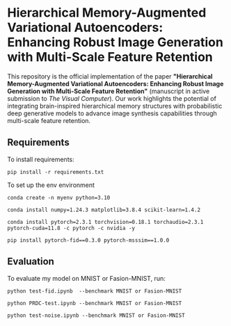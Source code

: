 
# Hierarchical Memory-Augmented Variational Autoencoders: Enhancing Robust Image Generation with Multi-Scale Feature Retention

This repository is the official implementation of the paper **"Hierarchical Memory-Augmented Variational Autoencoders: Enhancing Robust Image Generation with Multi-Scale Feature Retention"** (manuscript in active submission to *The Visual Computer*). Our work highlights the potential of integrating brain-inspired hierarchical memory structures with probabilistic deep generative models to advance image synthesis capabilities through multi-scale feature retention.


## Requirements

To install requirements:

```setup
pip install -r requirements.txt
```
To set up the env environment
```setup
conda create -n myenv python=3.10
```
```setup
conda install numpy=1.24.3 matplotlib=3.8.4 scikit-learn=1.4.2 
```
```setup
conda install pytorch=2.3.1 torchvision=0.18.1 torchaudio=2.3.1 pytorch-cuda=11.8 -c pytorch -c nvidia -y
```
```setup
pip install pytorch-fid==0.3.0 pytorch-msssim==1.0.0
```

## Evaluation

To evaluate my model on MNIST or Fasion-MNIST, run:

```FID
python test-fid.ipynb  --benchmark MNIST or Fasion-MNIST
```
```PRDC
python PRDC-test.ipynb --benchmark MNIST or Fasion-MNIST
```
```Different Noises
python test-noise.ipynb --benchmark MNIST or Fasion-MNIST
```



